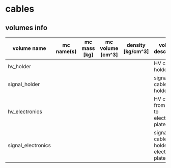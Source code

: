 # cables


## volumes info

| volume name | mc name(s) | mc mass [kg] | mc volume [cm^3] | density [kg/cm^3] | volume description | notes |
| ----------- | ---------- | ------------ | ---------------- | ----------------- | ------------------ | ----- |
| hv_holder   |            |              |                  |                   | HV cable at holder |       | 
| signal_holder |          |              |                  |                   | signal cable at holder |   |
| hv_electronics |         |              |                  |                   | HV cable from holder to electronics plate |       |
| signal_electronics |     |              |                  |                   | signal cable from holder to electronics plate |       |



